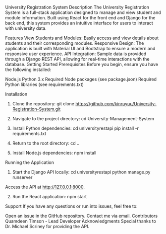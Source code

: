 University Registration System
Description
The University Registration System is a full-stack application designed to manage and view student and module information. Built using React for the front end and Django for the back end, this system provides an intuitive interface for users to interact with university data.

Features
View Students and Modules: Easily access and view details about students and their corresponding modules.
Responsive Design: The application is built with Material UI and Bootstrap to ensure a modern and responsive user experience.
API Integration: Sample data is provided through a Django REST API, allowing for real-time interactions with the database.
Getting Started
Prerequisites
Before you begin, ensure you have the following installed:

Node.js
Python 3.x
Required Node packages (see package.json)
Required Python libraries (see requirements.txt)

Installation
1. Clone the repository:
git clone https://github.com/kinruyuu/University-Registration-System.git

2. Navigate to the project directory:
cd University-Management-System


3. Install Python dependencies:
cd universityrestapi
pip install -r requirements.txt

4. Return to the root directory:
cd ..

5. Install Node.js dependencies:
npm install


Running the Application
1. Start the Django API locally:
cd universityrestapi
python manage.py runserver

Access the API at http://127.0.0.1:8000.

2. Run the React application:
npm start

Support
If you have any questions or run into issues, feel free to:

Open an issue in the GitHub repository.
Contact me via email.
Contributors
Quamdeen Timson - Lead Developer
Acknowledgments
Special thanks to Dr. Michael Scriney for providing the API.
